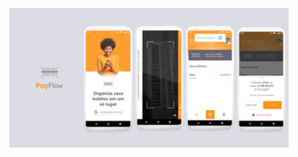 ![GitHub Cards Preview](https://github.com/samirmaciel/payflow-kotlin/blob/master/bannerpayflow.png)
